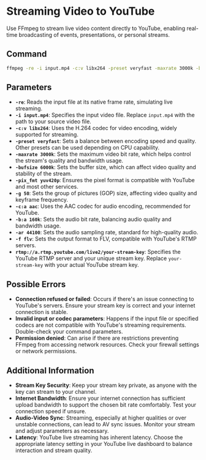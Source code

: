 # Streaming Video to YouTube

Use FFmpeg to stream live video content directly to YouTube, enabling real-time broadcasting of events, presentations, or personal streams.

## Command

```bash
ffmpeg -re -i input.mp4 -c:v libx264 -preset veryfast -maxrate 3000k -bufsize 6000k -pix_fmt yuv420p -g 50 -c:a aac -b:a 160k -ar 44100 -f flv rtmp://a.rtmp.youtube.com/live2/your-stream-key
```


## Parameters

- **`-re`**: Reads the input file at its native frame rate, simulating live streaming.
- **`-i input.mp4`**: Specifies the input video file. Replace `input.mp4` with the path to your source video file.
- **`-c:v libx264`**: Uses the H.264 codec for video encoding, widely supported for streaming.
- **`-preset veryfast`**: Sets a balance between encoding speed and quality. Other presets can be used depending on CPU capability.
- **`-maxrate 3000k`**: Sets the maximum video bit rate, which helps control the stream's quality and bandwidth usage.
- **`-bufsize 6000k`**: Sets the buffer size, which can affect video quality and stability of the stream.
- **`-pix_fmt yuv420p`**: Ensures the pixel format is compatible with YouTube and most other services.
- **`-g 50`**: Sets the group of pictures (GOP) size, affecting video quality and keyframe frequency.
- **`-c:a aac`**: Uses the AAC codec for audio encoding, recommended for YouTube.
- **`-b:a 160k`**: Sets the audio bit rate, balancing audio quality and bandwidth usage.
- **`-ar 44100`**: Sets the audio sampling rate, standard for high-quality audio.
- **`-f flv`**: Sets the output format to FLV, compatible with YouTube's RTMP servers.
- **`rtmp://a.rtmp.youtube.com/live2/your-stream-key`**: Specifies the YouTube RTMP server and your unique stream key. Replace `your-stream-key` with your actual YouTube stream key.

## Possible Errors

- **Connection refused or failed**: Occurs if there's an issue connecting to YouTube's servers. Ensure your stream key is correct and your internet connection is stable.
- **Invalid input or codec parameters**: Happens if the input file or specified codecs are not compatible with YouTube's streaming requirements. Double-check your command parameters.
- **Permission denied**: Can arise if there are restrictions preventing FFmpeg from accessing network resources. Check your firewall settings or network permissions.

## Additional Information

- **Stream Key Security**: Keep your stream key private, as anyone with the key can stream to your channel.
- **Internet Bandwidth**: Ensure your internet connection has sufficient upload bandwidth to support the chosen bit rate comfortably. Test your connection speed if unsure.
- **Audio-Video Sync**: Streaming, especially at higher qualities or over unstable connections, can lead to AV sync issues. Monitor your stream and adjust parameters as necessary.
- **Latency**: YouTube live streaming has inherent latency. Choose the appropriate latency setting in your YouTube live dashboard to balance interaction and stream quality.
